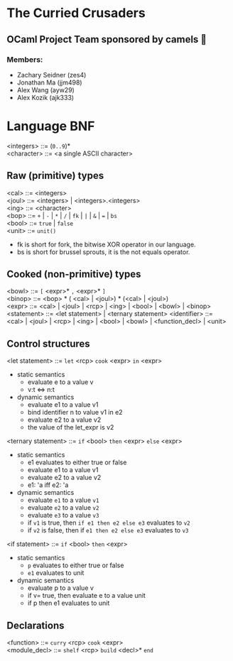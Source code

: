 # The Curried Crusaders

## OCaml Project Team sponsored by camels 🐫

### Members:

- Zachary Seidner (zes4)
- Jonathan Ma (jjm498)
- Alex Wang (ayw29)
- Alex Kozik (ajk333)

# Language BNF

\<integers> ::= (`0..9`)\* \
\<character> ::= \<a single ASCII character>

## Raw (primitive) types

\<cal> ::= \<integers> \
\<joul> ::= \<integers> | \<integers>.\<integers> \
\<ing> ::= \<character\> \
\<bop> ::= `+` | `-` | `*` | `/` | `fk` | `|` | `&` | `=` | `bs` \
\<bool> ::= `true` | `false` \
\<unit> ::= `unit()`

- fk is short for fork, the bitwise XOR operator in our language.
- bs is short for brussel sprouts, it is the not equals operator.

## Cooked (non-primitive) types

\<bowl> ::= `[` \<expr>\* `,` \<expr>* `]` \
\<binop> ::= \<bop> $*$ ( \<cal> | \<joul>) $*$ (\<cal> | \<joul>) \
\<expr> ::= \<cal> | \<joul> | \<rcp> | \<ing> | \<bool> | \<bowl> | \<binop> \
\<statement> ::= \<let statement> | \<ternary statement>
\<identifier> ::= \<cal> | \<joul> | \<rcp> | \<ing> | \<bool> | \<bowl> | \<function_decl> | \<unit>

## Control structures

\<let statement> ::= `let` \<rcp> `cook` \<expr> `in` \<expr>

- static semantics
  - evaluate e to a value v
  - v:t $\iff$ n:t
- dynamic semantics
  - evaluate e1 to a value v1
  - bind identifier n to value v1 in e2
  - evaluate e2 to a value v2
  - the value of the let_expr is v2

\<ternary statement> ::= `if` \<bool> `then` \<expr> `else` \<expr>

- static semantics
  - e1 evaluates to either true or false
  - evaluate e1 to a value v1
  - evaluate e2 to a value v2
  - e1: 'a iff e2: 'a
- dynamic semantics
  - evaluate `e1` to a value `v1`
  - evaluate `e2` to a value `v2`
  - evaluate `e3` to a value `v3`
  - if `v1` is true, then `if e1 then e2 else e3` evaluates to `v2`
  - if `v2` is false, then if `e1 then e2 else e3` evaluates to `v3`

\<if statement> ::= `if` \<bool> `then` \<expr>

- static semantics
  - `p` evaluates to either true or false
  - `e1` evaluates to unit
- dynamic semantics
  - evaluate p to a value v
  - if v= true, then evaluate e to a value unit
  - if p then e1 evaluates to unit

## Declarations

\<function> ::= `curry` \<rcp> `cook` \<expr> \
\<module_decl> ::= `shelf` \<rcp> `build` \<decl>\* `end`
